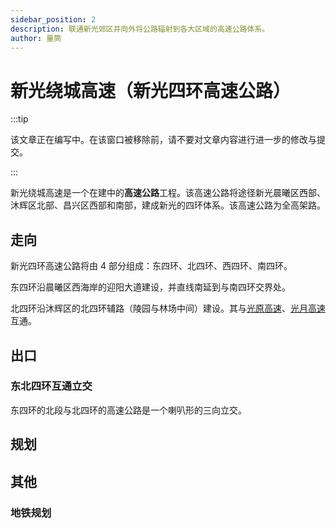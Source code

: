 ```yaml
---
sidebar_position: 2
description: 联通新光郊区并向外将公路辐射到各大区域的高速公路体系。
author: 量筒
---
```


# 新光绕城高速（新光四环高速公路）

:::tip

该文章正在编写中。在该窗口被移除前，请不要对文章内容进行进一步的修改与提交。

:::

新光绕城高速是一个在建中的**高速公路**工程。该高速公路将途径新光晨曦区西部、沐辉区北部、昌兴区西部和南部，建成新光的四环体系。该高速公路为全高架路。

## 走向

新光四环高速公路将由 4 部分组成：东四环、北四环、西四环、南四环。

东四环沿晨曦区西海岸的迎阳大道建设，并直线南延到与南四环交界处。

北四环沿沐辉区的北四环辅路（陵园与林场中间）建设。其与[光原高速](./xinguang_snowfield_expressway)、[光月高速](./xinguang_silvermoon_expressway)互通。

## 出口

### 东北四环互通立交

东四环的北段与北四环的高速公路是一个喇叭形的三向立交。

## 规划

## 其他

### 地铁规划
